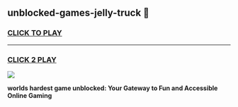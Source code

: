 
## unblocked-games-jelly-truck 👋
<h3>
<a href="https://premium.freeplayer.one?title=unblocked-games-jelly-truck&ref=14F">CLICK TO PLAY</a></h3>
<hr>

<h3>
<a href="https://premium.freeplayer.one?title=unblocked-games-jelly-truck&ref=14F">CLICK 2 PLAY</a>
  
</h3>

<a href="https://premium.freeplayer.one?title=unblocked-games-jelly-truck&ref=12F/"><img src="https://clearcache.store/games.png"></a>


**worlds hardest game unblocked: Your Gateway to Fun and Accessible Online Gaming**
